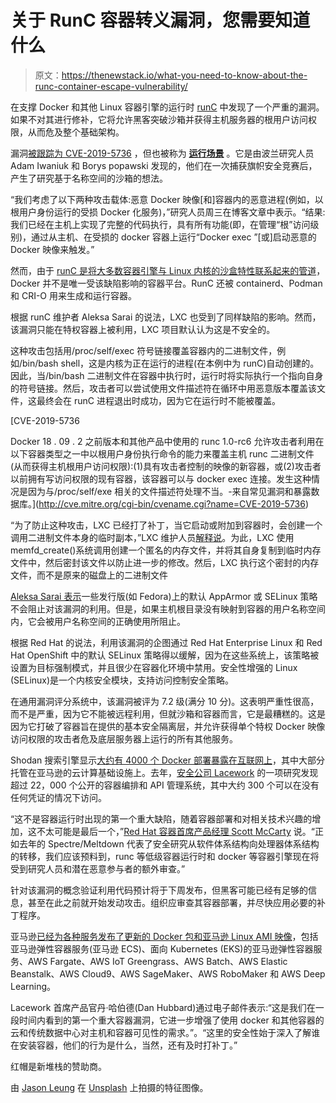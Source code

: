 # 关于 RunC 容器转义漏洞，您需要知道什么

> 原文：<https://thenewstack.io/what-you-need-to-know-about-the-runc-container-escape-vulnerability/>

在支撑 Docker 和其他 Linux 容器引擎的运行时 [runC](https://github.com/opencontainers/runc) 中发现了一个严重的漏洞。如果不对其进行修补，它将允许黑客突破沙箱并获得主机服务器的根用户访问权限，从而危及整个基础架构。

漏洞[被跟踪为 CVE-2019-5736](https://access.redhat.com/security/vulnerabilities/runcescape) ，但也被称为 [**运行场景**](https://access.redhat.com/announcements/3896281) 。它是由波兰研究人员 Adam Iwaniuk 和 Borys popawski 发现的，他们在一次捕获旗帜安全竞赛后，产生了研究基于名称空间的沙箱的想法。

“我们考虑了以下两种攻击载体:恶意 Docker 映像[和]容器内的恶意进程(例如，以根用户身份运行的受损 Docker 化服务)，”研究人员周三在博客文章中表示。“结果:我们已经在主机上实现了完整的代码执行，具有所有功能(即，在管理“根”访问级别)，通过从主机、在受损的 docker 容器上运行“Docker exec ”[或]启动恶意的 Docker 映像来触发。”

然而，由于 [runC 是将大多数容器引擎与 Linux 内核的沙盒特性联系起来的管道](https://blog.docker.com/2015/06/runc/)，Docker 并不是唯一受该缺陷影响的容器平台。RunC 还被 containerd、Podman 和 CRI-O 用来生成和运行容器。

根据 runC 维护者 Aleksa Sarai 的说法，LXC 也受到了同样缺陷的影响。然而，该漏洞只能在特权容器上被利用，LXC 项目默认认为这是不安全的。

这种攻击包括用/proc/self/exec 符号链接覆盖容器内的二进制文件，例如/bin/bash shell，这是内核为正在运行的进程(在本例中为 runC)自动创建的。因此，当/bin/bash 二进制文件在容器中执行时，运行时将实际执行一个指向自身的符号链接。然后，攻击者可以尝试使用文件描述符在循环中用恶意版本覆盖该文件，这最终会在 runC 进程退出时成功，因为它在运行时不能被覆盖。

 [CVE-2019-5736

Docker 18 . 09 . 2 之前版本和其他产品中使用的 runc 1.0-rc6 允许攻击者利用在以下容器类型之一中以根用户身份执行命令的能力来覆盖主机 runc 二进制文件(从而获得主机根用户访问权限):(1)具有攻击者控制的映像的新容器，或(2)攻击者以前拥有写访问权限的现有容器，该容器可以与 docker exec 连接。发生这种情况是因为与/proc/self/exe 相关的文件描述符处理不当。-来自常见漏洞和暴露数据库。](http://cve.mitre.org/cgi-bin/cvename.cgi?name=CVE-2019-5736) 

“为了防止这种攻击，LXC 已经打了补丁，当它启动或附加到容器时，会创建一个调用二进制文件本身的临时副本，”LXC 维护人员[解释说](https://github.com/lxc/lxc/commit/6400238d08cdf1ca20d49bafb85f4e224348bf9d)。为此，LXC 使用 memfd_create()系统调用创建一个匿名的内存文件，并将其自身复制到临时内存文件中，然后密封该文件以防止进一步的修改。然后，LXC 执行这个密封的内存文件，而不是原来的磁盘上的二进制文件

[Aleksa Sarai 表示](https://www.openwall.com/lists/oss-security/2019/02/11/2)一些发行版(如 Fedora)上的默认 AppArmor 或 SELinux 策略不会阻止对该漏洞的利用。但是，如果主机根目录没有映射到容器的用户名称空间内，它会被用户名称空间的正确使用所阻止。

根据 Red Hat 的说法，利用该漏洞的企图通过 Red Hat Enterprise Linux 和 Red Hat OpenShift 中的默认 SELinux 策略得以缓解，因为在这些系统上，该策略被设置为目标强制模式，并且很少在容器化环境中禁用。安全性增强的 Linux (SELinux)是一个内核安全模块，支持访问控制安全策略。

在通用漏洞评分系统中，该漏洞被评为 7.2 级(满分 10 分)。这表明严重性很高，而不是严重，因为它不能被远程利用，但就沙箱和容器而言，它是最糟糕的。这是因为它打破了容器旨在提供的基本安全隔离层，并允许获得单个特权 Docker 映像访问权限的攻击者危及底层服务器上运行的所有其他服务。

Shodan 搜索引擎显示[大约有 4000 个 Docker 部署暴露在互联网上](https://www.shodan.io/report/ol761bRb)，其中大部分托管在亚马逊的云计算基础设施上。去年，[安全公司 Lacework](/over-20000-container-management-dashboards-are-exposed-on-the-internet/) 的一项研究发现超过 22，000 个公开的容器编排和 API 管理系统，其中大约 300 个可以在没有任何凭证的情况下访问。

“这不是容器运行时出现的第一个重大缺陷，随着容器部署和对相关技术兴趣的增加，这不太可能是最后一个，”[Red Hat 容器首席产品经理 Scott McCarty](https://www.redhat.com/en/blog/it-starts-linux-how-red-hat-helping-counter-linux-container-security-flaws) 说。“正如去年的 Spectre/Meltdown 代表了安全研究从软件体系结构向处理器体系结构的转移，我们应该预料到，runc 等低级容器运行时和 docker 等容器引擎现在将受到研究人员和潜在恶意参与者的额外审查。”

针对该漏洞的概念验证利用代码预计将于下周发布，但黑客可能已经有足够的信息，甚至在此之前就开始发动攻击。组织应审查其容器部署，并尽快应用必要的补丁程序。

亚马逊[已经为各种服务发布了更新的 Docker 包和亚马逊 Linux AMI 映像](https://aws.amazon.com/security/security-bulletins/AWS-2019-002/)，包括亚马逊弹性容器服务(亚马逊 ECS)、面向 Kubernetes (EKS)的亚马逊弹性容器服务、AWS Fargate、AWS IoT Greengrass、AWS Batch、AWS Elastic Beanstalk、AWS Cloud9、AWS SageMaker、AWS RoboMaker 和 AWS Deep Learning。

Lacework 首席产品官丹·哈伯德(Dan Hubbard)通过电子邮件表示:“这是我们在一段时间内看到的第一个重大容器漏洞，它进一步增强了使用 docker 和其他容器的云和传统数据中心对主机和容器可见性的需求。”。“这里的安全性始于深入了解谁在安装容器，他们的行为是什么，当然，还有及时打补丁。”

红帽是新堆栈的赞助商。

由 [Jason Leung](https://unsplash.com/photos/83MCWeYaovs?utm_source=unsplash&utm_medium=referral&utm_content=creditCopyText) 在 [Unsplash](https://unsplash.com/search/photos/escape?utm_source=unsplash&utm_medium=referral&utm_content=creditCopyText) 上拍摄的特征图像。

<svg xmlns:xlink="http://www.w3.org/1999/xlink" viewBox="0 0 68 31" version="1.1"><title>Group</title> <desc>Created with Sketch.</desc></svg>